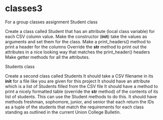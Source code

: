 # classes3
For a group classes assignment
Student class

Create a class called Student that has an attribute (local class variable) for each CSV column value. 
Make the constructor (__init__) take the values as arguments and set them for the class. 
Make a print_headers() method to print a header for the columns
Override the __str__ method to print out the attributes in a nice looking way that matches the print_header() headers
Make getter methods for all the attributes.

Students class

Create a second class called Students
It should take a CSV filename in its __init__ for a file like you are given for this project
It should have an attribute which is a list of Students filled from the CSV file
It should have a method to print a nicely formatted table (override the __str__ method) of the contents of its list of students. This can use the Student methods to do this.
It should have methods freshman, sophomore, junior, and senior that each return the IDs as a tuple of the students that match the requirements for each class standing as outlined in the current Union College Bulletin.
